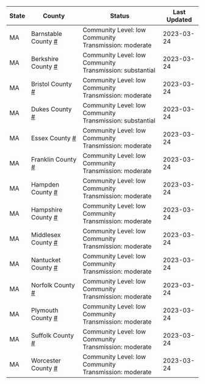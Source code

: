 State | County | Status | Last Updated
--- | --- | --- | --- 
MA | Barnstable County <a href="#barnstable_county">#</a> | <a name="barnstable_county"></a>Community Level: low<br/>Community Transmission: moderate | 2023-03-24
MA | Berkshire County <a href="#berkshire_county">#</a> | <a name="berkshire_county"></a>Community Level: low<br/>Community Transmission: substantial | 2023-03-24
MA | Bristol County <a href="#bristol_county">#</a> | <a name="bristol_county"></a>Community Level: low<br/>Community Transmission: moderate | 2023-03-24
MA | Dukes County <a href="#dukes_county">#</a> | <a name="dukes_county"></a>Community Level: low<br/>Community Transmission: substantial | 2023-03-24
MA | Essex County <a href="#essex_county">#</a> | <a name="essex_county"></a>Community Level: low<br/>Community Transmission: moderate | 2023-03-24
MA | Franklin County <a href="#franklin_county">#</a> | <a name="franklin_county"></a>Community Level: low<br/>Community Transmission: moderate | 2023-03-24
MA | Hampden County <a href="#hampden_county">#</a> | <a name="hampden_county"></a>Community Level: low<br/>Community Transmission: moderate | 2023-03-24
MA | Hampshire County <a href="#hampshire_county">#</a> | <a name="hampshire_county"></a>Community Level: low<br/>Community Transmission: moderate | 2023-03-24
MA | Middlesex County <a href="#middlesex_county">#</a> | <a name="middlesex_county"></a>Community Level: low<br/>Community Transmission: moderate | 2023-03-24
MA | Nantucket County <a href="#nantucket_county">#</a> | <a name="nantucket_county"></a>Community Level: low<br/>Community Transmission: moderate | 2023-03-24
MA | Norfolk County <a href="#norfolk_county">#</a> | <a name="norfolk_county"></a>Community Level: low<br/>Community Transmission: moderate | 2023-03-24
MA | Plymouth County <a href="#plymouth_county">#</a> | <a name="plymouth_county"></a>Community Level: low<br/>Community Transmission: moderate | 2023-03-24
MA | Suffolk County <a href="#suffolk_county">#</a> | <a name="suffolk_county"></a>Community Level: low<br/>Community Transmission: moderate | 2023-03-24
MA | Worcester County <a href="#worcester_county">#</a> | <a name="worcester_county"></a>Community Level: low<br/>Community Transmission: moderate | 2023-03-24
